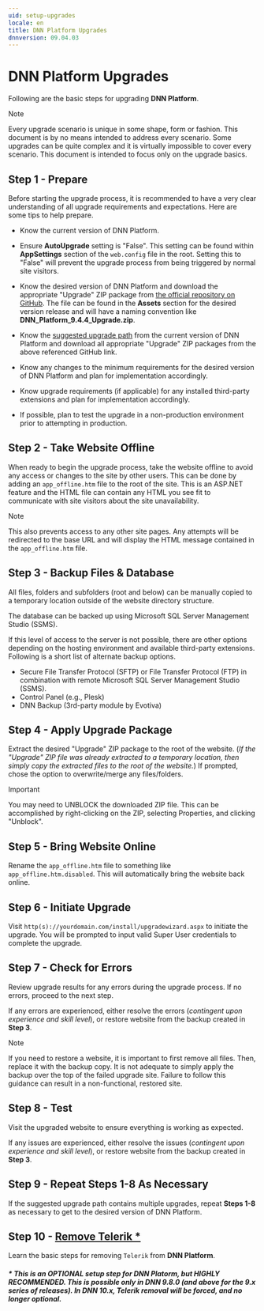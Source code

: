 ```yaml
---
uid: setup-upgrades
locale: en
title: DNN Platform Upgrades
dnnversion: 09.04.03
---
```


# DNN Platform Upgrades
Following are the basic steps for upgrading **DNN Platform**.

> [!NOTE]
> Every upgrade scenario is unique in some shape, form or fashion. This document is by no means intended to address every scenario. Some upgrades can be quite complex and it is virtually impossible to cover every scenario. This document is intended to focus only on the upgrade basics.

## Step 1 - Prepare
Before starting the upgrade process, it is recommended to have a very clear understanding of all upgrade requirements and expectations. Here are some tips to help prepare.

* Know the current version of DNN Platform.

* Ensure **AutoUpgrade** setting is "False". This setting can be found within **AppSettings** section of the `web.config` file in the root. Setting this to "False" will prevent the upgrade process from being triggered by normal site visitors. 

* Know the desired version of DNN Platform and download the appropriate "Upgrade" ZIP package from [the official repository on GitHub](https://github.com/dnnsoftware/DNN.Platform/releases). The file can be found in the **Assets** section for the desired version release and will have a naming convention like **DNN_Platform_9.4.4_Upgrade.zip**.

* Know the [suggested upgrade path](xref:setup-upgrades-suggested-upgrade-path) from the current version of DNN Platform and download all appropriate "Upgrade" ZIP packages from the above referenced GitHub link.

* Know any changes to the minimum requirements for the desired version of DNN Platform and plan for implementation accordingly. 

* Know upgrade requirements (if applicable) for any installed third-party extensions and plan for implementation accordingly.

* If possible, plan to test the upgrade in a non-production environment prior to attempting in production.

## Step 2 - Take Website Offline
When ready to begin the upgrade process, take the website offline to avoid any access or changes to the site by other users. This can be done by adding an `app_offline.htm` file to the root of the site. This is an ASP.NET feature and the HTML file can contain any HTML you see fit to communicate with site visitors about the site unavailability. 

> [!NOTE]
> This also prevents access to any other site pages. Any attempts will be redirected to the base URL and will display the HTML message contained in the `app_offline.htm` file.

## Step 3 - Backup Files & Database
All files, folders and subfolders (root and below) can be manually copied to a temporary location outside of the website directory structure.

The database can be backed up using Microsoft SQL Server Management Studio (SSMS).

If this level of access to the server is not possible, there are other options depending on the hosting environment and available third-party extensions.  Following is a short list of alternate backup options.

* Secure File Transfer Protocol (SFTP) or File Transfer Protocol (FTP) in combination with remote Microsoft SQL Server Management Studio (SSMS).
* Control Panel (e.g., Plesk)
* DNN Backup (3rd-party module by Evotiva)

## Step 4 - Apply Upgrade Package
Extract the desired "Upgrade" ZIP package to the root of the website. (_If the "Upgrade" ZIP file was already extracted to a temporary location, then simply copy the extracted files to the root of the website._) If prompted, chose the option to overwrite/merge any files/folders.

> [!IMPORTANT]
> You may need to UNBLOCK the downloaded ZIP file. This can be accomplished by right-clicking on the ZIP, selecting Properties, and clicking "Unblock".

## Step 5 - Bring Website Online
Rename the `app_offline.htm` file to something like `app_offline.htm.disabled`. This will automatically bring the website back online.

## Step 6 - Initiate Upgrade
Visit `http(s)://yourdomain.com/install/upgradewizard.aspx` to initiate the upgrade. You will be prompted to input valid Super User credentials to complete the upgrade.

## Step 7 - Check for Errors
Review upgrade results for any errors during the upgrade process. If no errors, proceed to the next step. 

If any errors are experienced, either resolve the errors (_contingent upon experience and skill level_), or restore website from the backup created in **Step 3**.

> [!NOTE]
> If you need to restore a website, it is important to first remove all files.  Then, replace it with the backup copy. It is not adequate to simply apply the backup over the top of the failed upgrade site.  Failure to follow this guidance can result in a non-functional, restored site.

## Step 8 - Test
Visit the upgraded website to ensure everything is working as expected. 

If any issues are experienced, either resolve the issues (_contingent upon experience and skill level_), or restore website from the backup created in **Step 3**.

## Step 9 - Repeat Steps 1-8 As Necessary
If the suggested upgrade path contains multiple upgrades, repeat **Steps 1-8** as necessary to get to the desired version of DNN Platform.

## Step 10 - [Remove Telerik *](xref:setup-telerik-removal)
Learn the basic steps for removing `Telerik` from **DNN Platform**.

##### \* This is an OPTIONAL setup step for DNN Platorm, but HIGHLY RECOMMENDED. This is possible only in DNN 9.8.0 (and above for the 9.x series of releases). In DNN 10.x, Telerik removal will be forced, and no longer optional.
